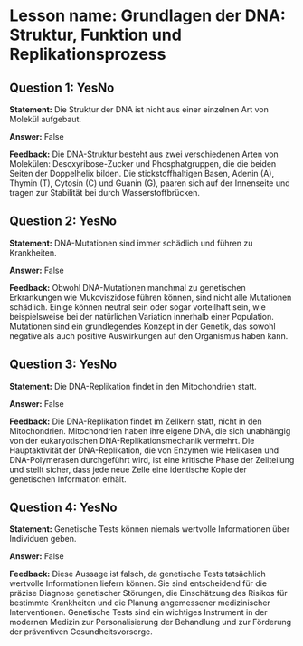 # Lesson name: Grundlagen der DNA: Struktur, Funktion und Replikationsprozess

## Question 1: YesNo

**Statement:** Die Struktur der DNA ist nicht aus einer einzelnen Art von Molekül aufgebaut.

**Answer:** False

**Feedback:**
Die DNA-Struktur besteht aus zwei verschiedenen Arten von Molekülen: Desoxyribose-Zucker und Phosphatgruppen, die die beiden Seiten der Doppelhelix bilden. Die stickstoffhaltigen Basen, Adenin (A), Thymin (T), Cytosin (C) und Guanin (G), paaren sich auf der Innenseite und tragen zur Stabilität bei durch Wasserstoffbrücken.


## Question 2: YesNo

**Statement:** DNA-Mutationen sind immer schädlich und führen zu Krankheiten.

**Answer:** False

**Feedback:**
Obwohl DNA-Mutationen manchmal zu genetischen Erkrankungen wie Mukoviszidose führen können, sind nicht alle Mutationen schädlich. Einige können neutral sein oder sogar vorteilhaft sein, wie beispielsweise bei der natürlichen Variation innerhalb einer Population. Mutationen sind ein grundlegendes Konzept in der Genetik, das sowohl negative als auch positive Auswirkungen auf den Organismus haben kann.


## Question 3: YesNo

**Statement:** Die DNA-Replikation findet in den Mitochondrien statt.

**Answer:** False

**Feedback:**
Die DNA-Replikation findet im Zellkern statt, nicht in den Mitochondrien. Mitochondrien haben ihre eigene DNA, die sich unabhängig von der eukaryotischen DNA-Replikationsmechanik vermehrt. Die Hauptaktivität der DNA-Replikation, die von Enzymen wie Helikasen und DNA-Polymerasen durchgeführt wird, ist eine kritische Phase der Zellteilung und stellt sicher, dass jede neue Zelle eine identische Kopie der genetischen Information erhält.


## Question 4: YesNo

**Statement:** Genetische Tests können niemals wertvolle Informationen über Individuen geben.

**Answer:** False

**Feedback:**
Diese Aussage ist falsch, da genetische Tests tatsächlich wertvolle Informationen liefern können. Sie sind entscheidend für die präzise Diagnose genetischer Störungen, die Einschätzung des Risikos für bestimmte Krankheiten und die Planung angemessener medizinischer Interventionen. Genetische Tests sind ein wichtiges Instrument in der modernen Medizin zur Personalisierung der Behandlung und zur Förderung der präventiven Gesundheitsvorsorge.

